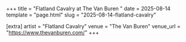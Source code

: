 +++
title = "Flatland Cavalry at The Van Buren "
date = 2025-08-14
template = "page.html"
slug = "2025-08-14-flatland-cavalry"

[extra]
artist = "Flatland Cavalry"
venue = "The Van Buren"
venue_url = "https://www.thevanburen.com/"
+++
